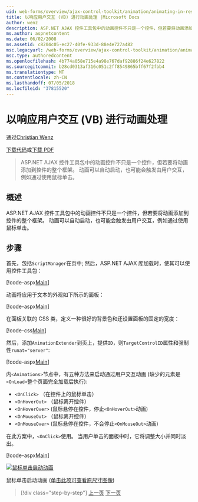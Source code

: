 ```yaml
---
uid: web-forms/overview/ajax-control-toolkit/animation/animating-in-response-to-user-interaction-vb
title: 以响应用户交互 (VB) 进行动画处理 |Microsoft Docs
author: wenz
description: ASP.NET AJAX 控件工具包中的动画控件不只是一个控件，但若要将动画添加到控件的整个框架。 动画可以星型...
ms.author: aspnetcontent
ms.date: 06/02/2008
ms.assetid: c8204c05-ec27-40fe-933d-88e4e727a482
msc.legacyurl: /web-forms/overview/ajax-control-toolkit/animation/animating-in-response-to-user-interaction-vb
msc.type: authoredcontent
ms.openlocfilehash: 4b774a058e715e4a98e767daf92886f24e627822
ms.sourcegitcommit: b28cd0313af316c051c2ff8549865bff67f2fbb4
ms.translationtype: MT
ms.contentlocale: zh-CN
ms.lasthandoff: 07/05/2018
ms.locfileid: "37815520"
---
```

<a name="animating-in-response-to-user-interaction-vb"></a>以响应用户交互 (VB) 进行动画处理
====================
通过[Christian Wenz](https://github.com/wenz)

[下载代码](http://download.microsoft.com/download/f/9/a/f9a26acd-8df4-4484-8a18-199e4598f411/Animation6.vb.zip)或[下载 PDF](http://download.microsoft.com/download/6/7/1/6718d452-ff89-4d3f-a90e-c74ec2d636a3/animation6VB.pdf)

> ASP.NET AJAX 控件工具包中的动画控件不只是一个控件，但若要将动画添加到控件的整个框架。 动画可以自动启动，也可能会触发由用户交互，例如通过使用鼠标单击。


## <a name="overview"></a>概述

ASP.NET AJAX 控件工具包中的动画控件不只是一个控件，但若要将动画添加到控件的整个框架。 动画可以自动启动，也可能会触发由用户交互，例如通过使用鼠标单击。

## <a name="steps"></a>步骤

首先，包括`ScriptManager`在页中; 然后，ASP.NET AJAX 库加载时，使其可以使用控件工具包：

[!code-aspx[Main](animating-in-response-to-user-interaction-vb/samples/sample1.aspx)]

动画将应用于文本的外观如下所示的面板：

[!code-aspx[Main](animating-in-response-to-user-interaction-vb/samples/sample2.aspx)]

在面板关联的 CSS 类，定义一种很好的背景色和还设置面板的固定的宽度：

[!code-css[Main](animating-in-response-to-user-interaction-vb/samples/sample3.css)]

然后，添加`AnimationExtender`到页上，提供`ID`，则`TargetControlID`属性和强制性`runat="server"`:

[!code-aspx[Main](animating-in-response-to-user-interaction-vb/samples/sample4.aspx)]

内`<Animations>`节点中，有五种方法来启动通过用户交互动画 (缺少的元素是`<OnLoad>`整个页面完全加载后执行):

- `<OnClick>` （在控件上的鼠标单击）
- `<OnHoverOut>` （鼠标离开控件）
- `<OnHoverOver>` (鼠标悬停在控件，停止`<OnHoverOut>`动画)
- `<OnMouseOut>` （鼠标离开控件）
- `<OnMouseOver>` (鼠标悬停在控件，不会停止`<OnMouseOut>`动画)

在此方案中，`<OnClick>`使用。 当用户单击的面板中时，它将调整大小并同时淡出。

[!code-aspx[Main](animating-in-response-to-user-interaction-vb/samples/sample5.aspx)]


[![鼠标单击启动动画](animating-in-response-to-user-interaction-vb/_static/image2.png)](animating-in-response-to-user-interaction-vb/_static/image1.png)

鼠标单击启动动画 ([单击此项可查看原尺寸图像](animating-in-response-to-user-interaction-vb/_static/image3.png))

> [!div class="step-by-step"]
> [上一页](picking-one-animation-out-of-a-list-vb.md)
> [下一页](disabling-actions-during-animation-vb.md)
